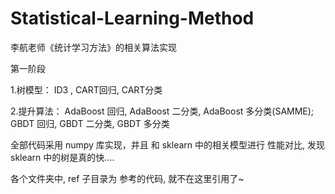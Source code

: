 # Statistical-Learning-Method

李航老师《统计学习方法》的相关算法实现

第一阶段 

1.树模型：
  ID3 , CART回归, CART分类 
 
2.提升算法：
  AdaBoost 回归, AdaBoost 二分类, AdaBoost 多分类(SAMME);
  GBDT 回归, GBDT 二分类, GBDT 多分类
  
全部代码采用 numpy 库实现，并且 和 sklearn 中的相关模型进行 性能对比,
发现 sklearn 中的树是真的快....

各个文件夹中, ref 子目录为 参考的代码, 就不在这里引用了~


  
